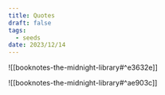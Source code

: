 ```yaml
---
title: Quotes
draft: false
tags:
  - seeds
date: 2023/12/14
---
```

![[booknotes-the-midnight-library#^e3632e]]

![[booknotes-the-midnight-library#^ae903c]]